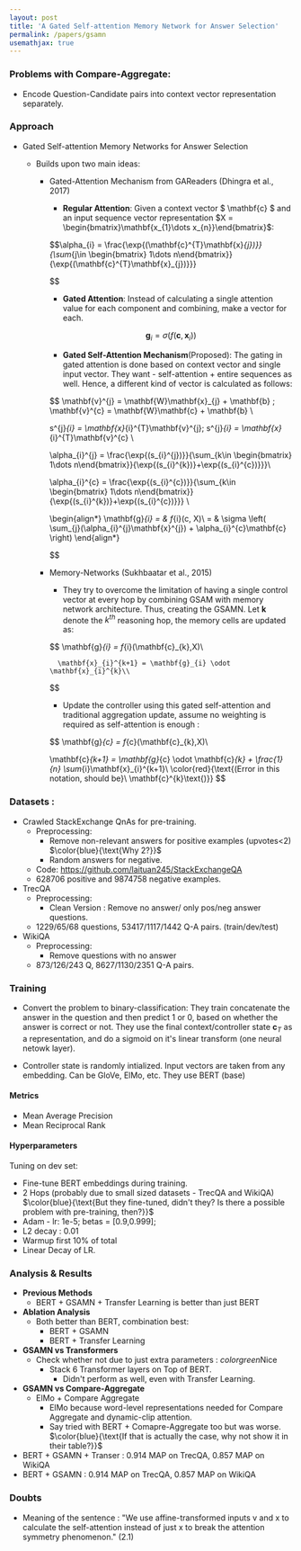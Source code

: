 ```yaml
---
layout: post
title: 'A Gated Self-attention Memory Network for Answer Selection'
permalink: /papers/gsamn
usemathjax: true
---
```


### Problems with Compare-Aggregate:
- Encode Question-Candidate pairs into context vector representation separately.
### Approach
-	Gated Self-attention Memory Networks for Answer Selection

	-	Builds upon two main ideas:
		-	Gated-Attention Mechanism from GAReaders (Dhingra et al., 2017)

			-	**Regular Attention**: Given a context vector $ \mathbf{c} $ and an input sequence vector representation $X = \begin{bmatrix}\mathbf{x_{1}\dots x_{n}}\end{bmatrix}$:

			$$\alpha_{i} = \frac{\exp{(\mathbf{c}^{T}\mathbf{x}_{j})}}{\sum_{j\in \begin{bmatrix} 1\dots n\end{bmatrix}}{\exp{(\mathbf{c}^{T}\mathbf{x}_{j})}}}

			$$

			-	**Gated Attention**: Instead of calculating a single attention value for each component and combining, make a vector for each.

			$$
			\mathbf{g}_{i} = \sigma(f(\mathbf{c},\mathbf{x}_{i})) $$

			- **Gated Self-Attention Mechanism**(Proposed): The gating in gated attention is done based on context vector and single input vector. They want - self-attention + entire sequences as well. Hence, a different kind of vector is calculated as follows:

			$$ \mathbf{v}^{j} = \mathbf{W}\mathbf{x}_{j} + \mathbf{b} ; \mathbf{v}^{c} = \mathbf{W}\mathbf{c} + \mathbf{b} \\

			s^{j}_{i} = \mathbf{x}_{i}^{T}\mathbf{v}^{j}; s^{j}_{i} = \mathbf{x}_{i}^{T}\mathbf{v}^{c} \\

			\alpha_{i}^{j} = \frac{\exp{(s_{i}^{j})}}{\sum_{k\in \begin{bmatrix} 1\dots n\end{bmatrix}}{\exp{(s_{i}^{k})}+\exp{(s_{i}^{c})}}}\\

			\alpha_{i}^{c} = \frac{\exp{(s_{i}^{c})}}{\sum_{k\in \begin{bmatrix} 1\dots n\end{bmatrix}}{\exp{(s_{i}^{k})}+\exp{(s_{i}^{c})}}} \\

			\begin{align*}
			\mathbf{g}_{i} = & f_{i}(c, X)\\
			 = & \sigma \left( \sum_{j}(\alpha_{i}^{j}\mathbf{x}^{j}) + \alpha_{i}^{c}\mathbf{c}  \right)
			\end{align*}

			$$

		- Memory-Networks (Sukhbaatar et al., 2015)
			- They try to overcome the limitation of having a single control vector at every hop by combining GSAM with memory network architecture. Thus, creating the GSAMN. Let $\mathbf{k}$ denote the $k^{th}$ reasoning hop, the memory cells are updated as:

			$$
				\mathbf{g}_{i} = f_{i}(\mathbf{c}_{k},X)\\

				\mathbf{x}_{i}^{k+1} = \mathbf{g}_{i} \odot \mathbf{x}_{i}^{k}\\
			$$

			- Update the controller using this gated self-attention and traditional aggregation update, assume no weighting is required as self-attention is enough :

			$$
			\mathbf{g}_{c} = f_{c}(\mathbf{c}_{k},X)\\

			\mathbf{c}_{k+1} = \mathbf{g}_{c} \odot \mathbf{c}_{k} + \frac{1}{n} \sum_{i}\mathbf{x}_{i}^{k+1}\\ \color{red}{\text{(Error in this notation, should be}\ \mathbf{c}^{k}\text{)}}
			$$

### Datasets :
- Crawled StackExchange QnAs for pre-training.
	- Preprocessing:
		- Remove non-relevant answers for positive examples (upvotes<2) $\color{blue}{\text{Why 2?}}$
		- Random answers for negative.
	- Code: https://github.com/laituan245/StackExchangeQA
	- 628706 positive and 9874758 negative examples.
- TrecQA
	- Preprocessing:
		- Clean Version : Remove no answer/ only pos/neg answer questions.
	- 1229/65/68 questions, 53417/1117/1442 Q-A pairs. (train/dev/test)
- WikiQA
	- Preprocessing:
		- Remove questions with no answer
	- 873/126/243 Q, 8627/1130/2351 Q-A pairs.


### Training
- Convert the problem to binary-classification: They train concatenate the answer in the question and then predict 1 or 0, based on whether the answer is correct or not. They use the final context/controller state $\mathbf{c}_{T}$ as a representation, and do a sigmoid on it's linear transform (one neural netowk layer).

- Controller state is randomly intialized. Input vectors are taken from any embedding. Can be GloVe, ElMo, etc. They use BERT (base)



#### Metrics
- Mean Average Precision
- Mean Reciprocal Rank


#### Hyperparameters
Tuning on dev set:
- Fine-tune BERT embeddings during training.
- 2 Hops (probably due to small sized datasets - TrecQA and WikiQA) $\color{blue}{\text{But they fine-tuned, didn't they? Is there a possible problem with pre-training, then?}}$
- Adam - lr: 1e-5; betas = [0.9,0.999];
- L2 decay : 0.01
- Warmup first 10% of total
- Linear Decay of LR.

### Analysis & Results
- **Previous Methods**
	- BERT + GSAMN + Transfer Learning is better than just BERT
- **Ablation Analysis**
	- Both better than BERT, combination best:
		- BERT + GSAMN
		- BERT + Transfer Learning	 
- **GSAMN vs Transformers**
	- Check whether not due to just extra parameters : ${color{green}{\text{Nice}}}$
		- Stack 6 Transformer layers on Top of BERT.
			- Didn't perform as well, even with Transfer Learning.
- **GSAMN vs Compare-Aggregate**
	- ElMo + Compare Aggregate
		- ElMo because word-level representations needed for Compare Aggregate and dynamic-clip attention.
		- Say tried with BERT + Comapre-Aggregate too but was worse. $\color{blue}{\text{If that is actually the case, why not show it in their table?}}$
- BERT + GSAMN + Transer : 0.914 MAP on TrecQA, 0.857 MAP on WikiQA
- BERT + GSAMN : 0.914 MAP on TrecQA, 0.857 MAP on WikiQA

### Doubts
- Meaning of the sentence : "We use affine-transformed inputs v and x
to calculate the self-attention instead of just x to
break the attention symmetry phenomenon." (2.1)
